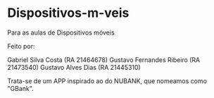 # Dispositivos-m-veis
Para as aulas de Dispositivos móveis

Feito por:

Gabriel Silva Costa (RA 21464678)
Gustavo Fernandes Ribeiro (RA 21473540)
Gustavo Alves Dias (RA 21445310)

Trata-se de um APP inspirado ao do NUBANK, que nomeamos como "GBank". 
